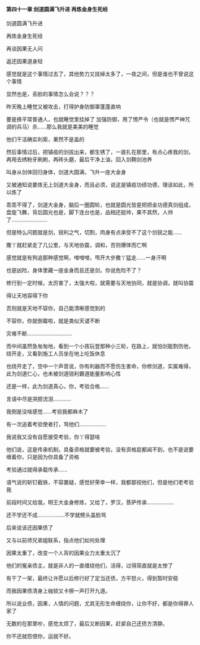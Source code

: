 #### 第四十一章 剑道圆满飞升进 再炼金身生死经


剑道圆满飞升进

再炼金身生死经

再谈因果无人问

返还因果道身轻


感觉就是这个事情过去了，其他势力又挂掉太多了，一夜之间，但是谁也不曾说这个事情

显然也是，丢脸的事情怎么会说？？？

昨天晚上睡觉又被攻击，打得护身防御罩蓬蓬直响

要是换平常普通人，也就睡觉里挂掉了
加强防御，用了愣严令（也就是愣严神咒调的兵马）杀……那么我就是美美的睡觉

他们干活确实利索，果然不是盖的

然后事情过后，把镇疫的剑拔出来，都生锈了，一直扎在那里，有点心疼我的剑，再用去绣粉牙刷刷，再砖头磨，最后干净上油，回入剑鞘剑池养


叫身从剑体回归身体，剑道大圆满，飞升一座大金身

又被通知说要炼无上剑道大金身，而且必须，说这是镇疫功绩功德，理该如此，所以炼了

乖乖不得了，剑道大金身，脑后一圈圆轮，也就是圆光皆是把把金功德真剑组成，盘旋飞舞，背后圆光也是，脚下连台也是，品相还挺帅，果不其然，人帅了……………………


但是特么问题就是剑，锐利之气，切割，肉身有点承受不了这个剑锐之能……

撒丫就赶紧走了几公里，与天地协震，调和，否则爆体而亡啊

感觉就是有狗追那种感觉啊，噌噌噌，甩开大步撒丫猛走……一身汗啊

也是凶险，身体里藏一座金身而且还是剑，你说危险不了？

修行到一定时候，太厉害了，太强大啦，就需要与天地协同，就是协调，就叫协震

得让天地容得下你

否则就是天地不容你，自己能清晰感觉到的

不容你，你就倒霉啦，就是类似天谴不断

灾难不断…………………………


而中间虽然急匆匆地，看到一个小孩玩登那种小三轮，在路上，就怕剑能割伤他，绕开走，又看到施工人员坐在地上吃饭休息


也绕开走了，空中一个声音说，你有利器而不愿伤生害命，你修剑道，实属难得，此为剑道仁心，也未被剑道锐利霸道能量影响心性

还是一样，此为剑道真心，你，考验合格……


言语中尽是哭腔流泪…………

我倒是没啥感觉……考验我都麻木了

有一次追着考验使者打，骂他们………………


我说我又没有自愿接受考验，你丫得瑟啥

他们说，这是传承机制，具备资格就要被考验，没有资格屁都闻不到，也不是说要缠着你，只是因为你具备了资格


考验通过就得承载传承……

语气说的斩钉截铁，不容置疑，感觉好荣幸一样，我都鄙视他们，但是他们老考验我

前段时间又给我，明王大金身修炼，又给了，罗汉，菩萨传承………………


还不学还不成………………不学就劈头盖脸骂

后来说该还因果债了

又与以前师兄弟姐联系，指点他们如何处理


因果太重了，改变一个人背的因果业力太重太沉了

他们的冤亲债主，就是非人的一直缠绕他们，活得，过得简直就是太惨了

有干了一架，最终让许愿以后修行好了定当还债，方平怒火，得到暂时安稳

而我因果债清身上枷锁又卡擦一声打开九道。


所以说业债，因果，人情的问题，尤其无形生命缠绕你，让你不好，都是你得罪人家了


无数的在那里吵，感觉太烦了，最后又断因果，赶紧自己还债方清静。

你不还就怨恨你，运就不好。



